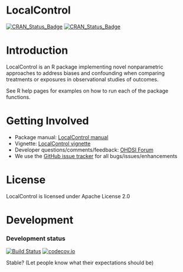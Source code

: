 LocalControl
============

[![CRAN_Status_Badge](http://www.r-pkg.org/badges/version/LocalControl)](https://cran.r-project.org/package=LocalControl)
[![CRAN_Status_Badge](http://cranlogs.r-pkg.org/badges/LocalControl)](https://cran.r-project.org/package=LocalControl)

Introduction
============

LocalControl is an R package implementing novel nonparametric approaches to address biases and confounding when comparing treatments or exposures in observational studies of outcomes.

See R help pages for examples on how to run each of the package functions.

Getting Involved
================
* Package manual: [LocalControl manual](https://raw.githubusercontent.com/OHDSI/LocalControl/master/extras/LocalControl.pdf)
* Vignette: [LocalControl vignette](https://github.com/OHDSI/LocalControl/blob/master/vignettes/LocalControl-jss-2018.pdf)
* Developer questions/comments/feedback: <a href="http://forums.ohdsi.org/c/developers">OHDSI Forum</a>
* We use the <a href="../../issues">GitHub issue tracker</a> for all bugs/issues/enhancements

License
=======
LocalControl is licensed under Apache License 2.0

Development
===========

### Development status

[![Build Status](https://travis-ci.org/OHDSI/LocalControl.svg?branch=master)](https://travis-ci.org/OHDSI/LocalControl)
[![codecov.io](https://codecov.io/github/OHDSI/LocalControl/coverage.svg?branch=master)](https://codecov.io/github/OHDSI/LocalControl?branch=master)

Stable? (Let people know what their expectations should be)
